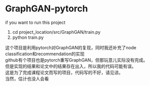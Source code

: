 # GraphGAN-pytorch
if you want to run this project
1. cd project_location/src/GraphGAN/train.py
2. python train.py

这个项目是利用pytorch对GraphGAN的复现，同时我还补充了node classification和recommendation的实现  
github有个项目也是pytorch重写GraphGAN，但那玩意儿实际没有完成。  
但是实现的结果和论文中的结果存在出入，所以我的代码可能有误。  
这是为了完成课程论文而写的项目，代码写的不好，请见谅。  
当然，估计也没人会看
